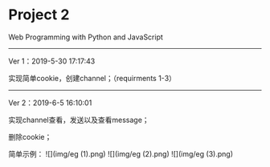 # Project 2

Web Programming with Python and JavaScript

---

Ver 1：2019-5-30 17:17:43

实现简单cookie，创建channel；（requirments 1-3）

---

Ver 2：2019-6-5 16:10:01

实现channel查看，发送以及查看message；

删除cookie；

简单示例：
![](img/eg (1).png)
![](img/eg (2).png)
![](img/eg (3).png)
